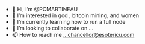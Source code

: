 - 👋 Hi, I’m @PCMARTINEAU
- 👀 I’m interested in god , bitcoin mining, and women
- 🌱 I’m currently learning how to run a full node
- 💞️ I’m looking to collaborate on ...
- 📫 How to reach me ...chancellor@esotericu.com

<!---
PCMARTINEAU/PCMARTINEAU is a ✨ special ✨ repository because its `README.md` (this file) appears on your GitHub profile.
You can click the Preview link to take a look at your changes.
--->
